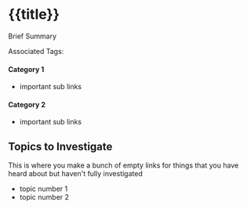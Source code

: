 # {{title}}
Brief Summary

Associated Tags: 

#### Category 1
- important sub links


#### Category 2
- important sub links


## Topics to Investigate
This is where you make a bunch of empty links for things that you have heard about but haven't fully investigated
- topic number 1
- topic number 2